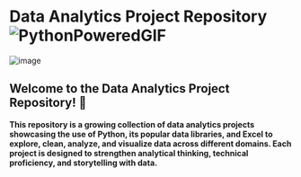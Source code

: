 # Data Analytics Project Repository ![PythonPoweredGIF](https://github.com/user-attachments/assets/f8339ff3-1797-4f70-9d07-cee3d2d7418d)

![image](https://github.com/user-attachments/assets/d5edfa64-8d3a-4e9c-95ed-5288db08aef7)
## Welcome to the Data Analytics Project Repository! 🚀


**This repository is a growing collection of data analytics projects showcasing the use of Python, its popular data libraries, and Excel to explore, clean, analyze, and visualize data across different domains. Each project is designed to strengthen analytical thinking, technical proficiency, and storytelling with data.**

